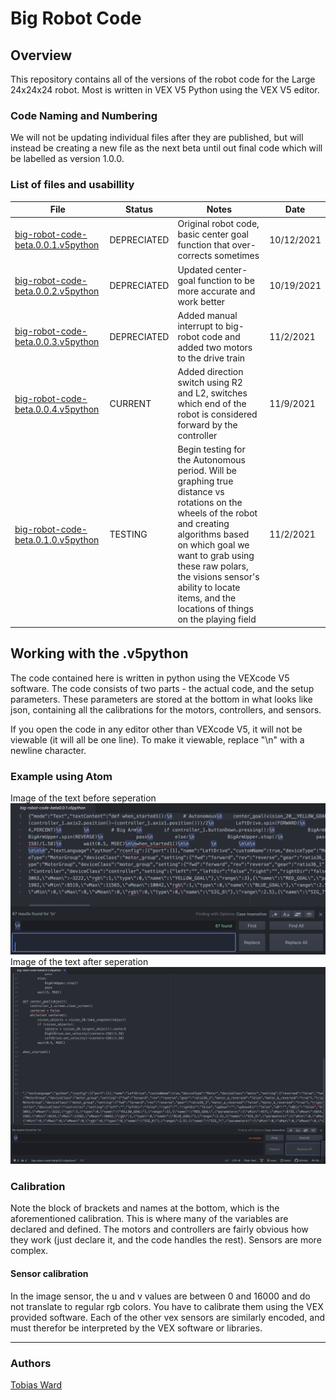 # Big Robot Code

## Overview
This repository contains all of the versions of the robot code for the Large 24x24x24 robot. Most is written in VEX V5 Python using the VEX V5 editor.

### Code Naming and Numbering
We will not be updating individual files after they are published, but will instead be creating a new file as the next beta until out final code which will be labelled as version 1.0.0.

### List of files and usabillity
| File | Status | Notes | Date |
| ----------- | ----------- | ----------- | ----------- |
| [big-robot-code-beta.0.0.1.v5python](https://github.com/Roobotics-5/Big-Robot-Code/blob/main/big-robot-code-beta0.0.1.v5python) | DEPRECIATED | Original robot code, basic center goal function that over-corrects sometimes | 10/12/2021 |
| [big-robot-code-beta.0.0.2.v5python](https://github.com/Roobotics-5/Big-Robot-Code/blob/main/big-robot-code-beta0.0.2.v5python) | DEPRECIATED | Updated center-goal function to be more accurate and work better | 10/19/2021 |
| [big-robot-code-beta.0.0.3.v5python](https://github.com/Roobotics-5/Big-Robot-Code/blob/main/big-robot-code-beta0.0.3.v5python) | DEPRECIATED | Added manual interrupt to big-robot code and added two motors to the drive train | 11/2/2021 |
| [big-robot-code-beta.0.0.4.v5python](https://github.com/Roobotics-5/Big-Robot-Code/blob/main/big-robot-code-beta0.0.4.v5python) | CURRENT | Added direction switch using R2 and L2, switches which end of the robot is considered forward by the controller | 11/9/2021 |
| [big-robot-code-beta.0.1.0.v5python](https://github.com/Roobotics-5/Big-Robot-Code/blob/main/big-robot-code-beta0.1.0.v5python) | TESTING | Begin testing for the Autonomous period. Will be graphing true distance vs rotations on the wheels of the robot and creating algorithms based on which goal we want to grab using these raw polars, the visions sensor's ability to locate items, and the locations of things on the playing field | 11/2/2021 |

## Working with the .v5python
The code contained here is written in python using the VEXcode V5 software. The code consists of two parts - the actual code, and the setup parameters. These parameters are stored at the bottom in what looks like json, containing all the calibrations for the motors, controllers, and sensors.

If you open the code in any editor other than VEXcode V5, it will not be viewable (it will all be one line). To make it viewable, replace "\n" with a newline character.

### Example using Atom
Image of the text before seperation
![](.github/images/README1.png)
Image of the text after seperation
![](.github/images/README2.png)
### Calibration
Note the block of brackets and names at the bottom, which is the aforementioned calibration. This is where many of the variables are declared and defined. The motors and controllers are fairly obvious how they work (just declare it, and the code handles the rest). Sensors are more complex.
#### Sensor calibration
In the image sensor, the u and v values are between 0 and 16000 and do not translate to regular rgb colors. You have to calibrate them using the VEX provided software.
Each of the other vex sensors are similarly encoded, and must therefor be interpreted by the VEX software or libraries.

----

### Authors
[Tobias Ward](https://github.com/MoonMoon2)
